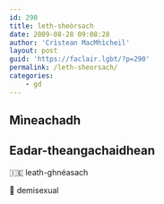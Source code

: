 ```yaml
---
id: 290
title: leth-sheòrsach
date: 2009-08-28 09:08:28
author: 'Crìstean MacMhìcheil'
layout: post
guid: 'https://faclair.lgbt/?p=290'
permalink: /leth-sheorsach/
categories:
    - gd
---
```


## Mìneachadh

## Eadar-theangachaidhean

&#x1f1ee;&#x1f1ea; leath-ghnéasach

&#x1f3f4;&#xe0067;&#xe0062;&#xe0065;&#xe006e;&#xe0067;&#xe007f; demisexual